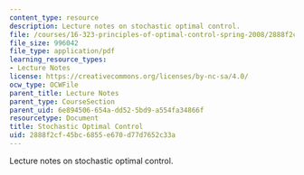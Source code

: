 ```yaml
---
content_type: resource
description: Lecture notes on stochastic optimal control.
file: /courses/16-323-principles-of-optimal-control-spring-2008/2888f2cf45bc6855e670d77d7652c33a_lec12.pdf
file_size: 996042
file_type: application/pdf
learning_resource_types:
- Lecture Notes
license: https://creativecommons.org/licenses/by-nc-sa/4.0/
ocw_type: OCWFile
parent_title: Lecture Notes
parent_type: CourseSection
parent_uid: 6e894506-654a-dd52-5bd9-a554fa34866f
resourcetype: Document
title: Stochastic Optimal Control
uid: 2888f2cf-45bc-6855-e670-d77d7652c33a
---
```

Lecture notes on stochastic optimal control.